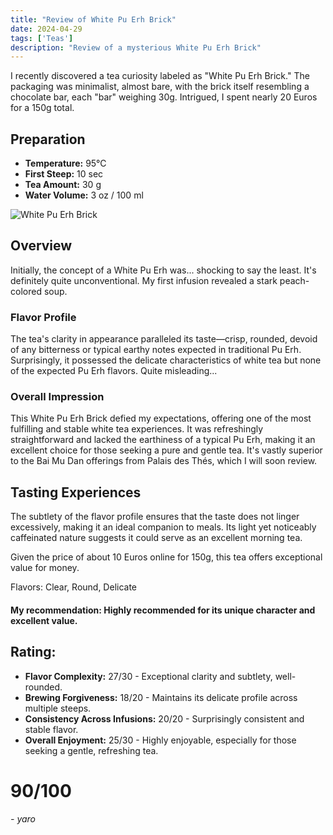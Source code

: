 ```yaml
---
title: "Review of White Pu Erh Brick"
date: 2024-04-29
tags: ['Teas']
description: "Review of a mysterious White Pu Erh Brick"
---
```


I recently discovered a tea curiosity labeled as "White Pu Erh Brick." The packaging was minimalist, almost bare, with the brick itself resembling a chocolate bar, each "bar" weighing 30g. Intrigued, I spent nearly 20 Euros for a 150g total.

## Preparation

- **Temperature:** 95°C
- **First Steep:** 10 sec
- **Tea Amount:** 30 g
- **Water Volume:** 3 oz / 100 ml

![White Pu Erh Brick](https://www.lerbs-hagedorn.de/images/product_images/popup_images/15409_600x600.jpg)

## Overview

Initially, the concept of a White Pu Erh was... shocking to say the least. It's definitely quite unconventional. My first infusion revealed a stark peach-colored soup.

### Flavor Profile

The tea's clarity in appearance paralleled its taste—crisp, rounded, devoid of any bitterness or typical earthy notes expected in traditional Pu Erh. Surprisingly, it possessed the delicate characteristics of white tea but none of the expected Pu Erh flavors. Quite misleading...

### Overall Impression

This White Pu Erh Brick defied my expectations, offering one of the most fulfilling and stable white tea experiences. It was refreshingly straightforward and lacked the earthiness of a typical Pu Erh, making it an excellent choice for those seeking a pure and gentle tea. It's vastly superior to the Bai Mu Dan offerings from Palais des Thés, which I will soon review.

## Tasting Experiences

The subtlety of the flavor profile ensures that the taste does not linger excessively, making it an ideal companion to meals. Its light yet noticeably caffeinated nature suggests it could serve as an excellent morning tea.

Given the price of about 10 Euros online for 150g, this tea offers exceptional value for money.

Flavors: Clear, Round, Delicate

#### My recommendation: Highly recommended for its unique character and excellent value.

## Rating:

- **Flavor Complexity:** 27/30 - Exceptional clarity and subtlety, well-rounded.
- **Brewing Forgiveness:** 18/20 - Maintains its delicate profile across multiple steeps.
- **Consistency Across Infusions:** 20/20 - Surprisingly consistent and stable flavor.
- **Overall Enjoyment:** 25/30 - Highly enjoyable, especially for those seeking a gentle, refreshing tea.

# 90/100

*- yaro*
